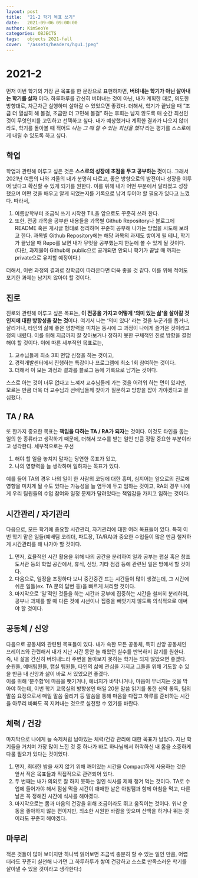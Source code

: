 ```yaml
---
layout: post
title:  "21-2 학기 목표 쓰기"
date:   2021-09-06 09:00:00
author: KimSeoYe
categories: OBJECTS
tags:   objects 2021-fall
cover:  "/assets/headers/hgu1.jpeg"
---
```


# 2021-2

먼저 이번 학기의 가장 큰 목표를 한 문장으로 표현하자면, **버텨내는 학기가 아닌 살아내는 학기를 살자** 이다. 하루하루를 간신히 버텨내는 것이 아닌, 내가 계획한 대로, 의도한 방향대로, 차근차근 실행하며 살아갈 수 있었으면 좋겠다. 더해서, 학기가 끝났을 때 “조금 더 열심히 해 볼걸, 조금만 더 고민해 볼걸” 하는 후회는 남지 않도록 매 순간 최선인 것이 무엇인지를 고민하고 선택하고 싶다. 내가 예상했거나 계획한 결과가 나오지 않더라도, 학기를 돌아볼 때 적어도 *나는 그 때 할 수 있는 최선을 했다* 라는 평가를 스스로에게 내릴 수 있도록 하고 싶다.

## 학업

학업과 관련해 이루고 싶은 것은 **스스로의 성장에 초점을 두고 공부하는 것**이다. 그래서 2021년 여름의 나와 겨울의 내가 분명히 다르고, 좋은 방향으로의 발전이나 성장을 이루어 냈다고 확신할 수 있게 되기를 원한다. 
이를 위해 내가 어떤 부분에서 달라졌고 성장했으며 어떤 것을 배우고 알게 되었는지를 기록으로 남겨 두어야 할 필요가 있다고 느꼈다. 따라서,
1. 여름방학부터 조금씩 쓰기 시작한 TIL을 앞으로도 꾸준히 쓰려 한다. 
2. 또한, 전공 과목을 공부한 내용들을 과목별 Github Repository나 블로그에 README 혹은 게시글 형태로 정리하며 꾸준히 공부해 나가는 방법을 시도해 보려고 한다. 과목별 Github Repository에는 해당 과목의 과제도 쌓이게 될 테니, 학기가 끝났을 때 Repo를 보면 내가 무엇을 공부했는지 한눈에 볼 수 있게 될 것이다. (다만, 과제물이 Github에 public으로 공개되면 안되니 학기가 끝날 때 까지는 private으로 유지할 예정이다.)

더해서, 이런 과정의 결과로 장학금이 따라온다면 더욱 좋을 것 같다. 이를 위해 적어도 포기한 과제는 남기지 않아야 할 것이다.

## 진로

진로와 관련해 이루고 싶은 목표는, **이 전공을 가지고 어떻게 ‘의미 있는 삶’을 살아갈 것인지에 대한 방향성을 찾는 것**이다. 여기서 나는 ‘의미 있다’ 라는 것을 누군가를 돕거나, 살리거나, 타인의 삶에 좋은 영향력을 미치는 동시에 그 과정이 나에게 즐거운 것이라고 정의 내렸다. 이를 위해 지금까지 잘 찾아보거나 정하지 못한 구체적인 진로 방향을 결정해야 할 것이다. 이에 따른 세부적인 목표로는, 
1. 교수님들께 최소 3회 면담 신청을 하는 것이고, 
2. 경력개발센터에서 진행하는 특강이나 프로그램에 최소 1회 참여하는 것이다. 
3. 더해서 이 모든 과정과 결과를 블로그 등에 기록으로 남기는 것이다. 
   
스스로 아는 것이 너무 없다고 느껴져 교수님들께 가는 것을 어려워 하는 면이 있지만, 모르는 만큼 더욱 더 교수님과 선배님들께 찾아가 질문하고 방향을 잡아 가야겠다고 결심했다.

## TA / RA

또 한가지 중요한 목표는 **책임을 다하는 TA / RA가 되자**는 것이다. 이것도 타인을 돕는 일의 한 종류라고 생각하기 때문에, 더해서 보수를 받는 일인 만큼 정말 중요한 부분이라고 생각한다. 세부적으로는 우선 
1. 해야 할 일을 놓치지 말자는 당연한 목표가 있고, 
2. 나의 영향력을 늘 생각하며 일하자는 목표가 있다. 

예를 들어 TA의 경우 나의 일이 한 사람의 코딩에 대한 흥미, 심지어는 앞으로의 진로에 영향을 미치게 될 수도 있다는 가능성을 늘 염두에 두고 임하는 것이고, RA의 경우 나에게 우리 팀원들의 수업 참여와 일정 문제가 달려있다는 책임감을 가지고 임하는 것이다.

## 시간관리 / 자기관리

다음으로, 모든 학기에 중요할 시간관리, 자기관리에 대한 여러 목표들이 있다. 특히 이번 학기 맡은 일들(예배팀 코리더, 파트장, TA/RA)과 중요한 수업들이 많은 만큼 철저하게 시간관리를 해 나가야 할 것이다. 
1. 먼저, 효율적인 시간 활용을 위해 나의 공간을 분리하여 일과 공부는 랩실 혹은 창조도서관 등의 학업 공간에서, 휴식, 신앙, 기타 점검 등에 관련된 일은 방에서 할 것이다. 
2. 다음으로, 일정을 조정하다 보니 중간중간 뜨는 시간들이 많이 생겼는데, 그 시간에 쉬운 일들(ex. TA 문의 답변 등)을 빠르게 처리할 것이다. 
3. 마지막으로 ‘일’적인 것들을 하는 시간과 공부에 집중하는 시간을 철저히 분리하여, 공부나 과제를 할 때 다른 것에 시선이나 집중을 빼앗기지 않도록 의식적으로 애써야 할 것이다.

## 공동체 / 신앙

다음으로 공동체와 관련된 목표들이 있다. 내가 속한 모든 공동체, 특히 신앙 공동체인 프레이즈와 관련해서 내가 지난 시간 동안 늘 해왔던 실수를 반복하지 않기를 원한다. 즉, 내 삶을 간신히 버텨내느라 주변을 돌아보지 못하는 학기는 되지 않았으면 좋겠다. 순원들, 예배팀원들, 랩실 팀원들, 타인의 삶에 관심을 가지고 그들을 위해 기도할 수 있을 만큼 내 신앙과 삶이 바로 서 있었으면 좋겠다.<br>
이를 위해 ‘분주함’에 마음을 뺏기거나, 에너지가 바닥나거나, 마음이 무너지는 것을 막아야 하는데, 이번 학기 교목실의 방향성인 매일 20분 말씀 읽기를 통한 신약 통독, 팀의 말씀 요정으로서 매일 말씀 올리기 등 말씀을 통해 마음을 다잡고 하루를 준비하는 시간을 아무리 바빠도 꼭 지켜내는 것으로 실천할 수 있기를 바란다.

## 체력 / 건강

마지막으로 나에게 늘 숙제처럼 남아있는 체력/건강 관리에 대한 목표가 남았다. 지난 학기들을 거치며 가장 많이 느낀 것 중 하나가 바로 하나님께서 허락하신 내 몸을 소중하게 다룰 필요가 있다는 것이었다. 
1. 먼저, 최대한 밤을 새지 않기 위해 깨어있는 시간을 Compact하게 사용하는 것은 앞서 적은 목표들과 직접적으로 관련되어 있다. 
2. 두 번째는 내가 의외로 잘 하지 못하는 일인 식사를 제때 챙겨 먹는 것이다. TA로 수업에 들어가야 해서 점심 먹을 시간이 애매한 날은 아침팸과 함께 아침을 먹고, 다른 날은 꼭 정해진 시간에 식사를 해야겠다. 
3. 마지막으로는 몸과 마음의 건강을 위해 조금이라도 뛰고 움직이는 것이다. 워낙 운동을 좋아하지 않는 편이지만, 최소한 시원한 바람을 맞으며 산책을 하거나 뛰는 것이라도 꾸준히 해야겠다.

## 마무리

적은 것들이 많아 보이지만 하나씩 읽어보면 조금씩 충분히 할 수 있는 일인 만큼, 어렵더라도 꾸준히 실천해 나가면 그 하루하루가 쌓여 건강하고 스스로 만족스러운 학기를 살아낼 수 있을 것이라고 생각한다:)
